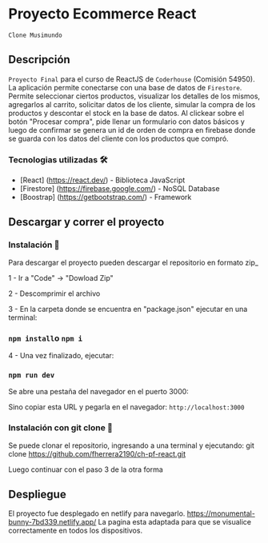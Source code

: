 # Proyecto Ecommerce React

`Clone Musimundo`

## Descripción

`Proyecto Final` para el curso de ReactJS de `Coderhouse` (Comisión 54950).
La aplicación permite conectarse con una base de datos de `Firestore`.
Permite seleccionar ciertos productos, visualizar los detalles de los mismos, agregarlos al carrito, solicitar datos de los cliente, simular la compra de los productos y descontar el stock en la base de datos. Al clickear sobre el botón "Procesar compra", pide llenar un formulario con datos básicos y luego de confirmar se genera un id de orden de compra en firebase donde se guarda con los datos del cliente con los productos que compró.

### Tecnologias utilizadas 🛠️

- [React] (https://react.dev/) - Biblioteca JavaScript 
- [Firestore] (https://firebase.google.com/) - NoSQL Database
- [Boostrap] (https://getbootstrap.com/) - Framework

## Descargar y correr el proyecto

### Instalación 🔧

Para descargar el proyecto pueden descargar el repositorio en formato zip_

1 - Ir a "Code" -> "Dowload Zip"

2 - Descomprimir el archivo

3 - En la carpeta donde se encuentra en "package.json" ejecutar en una terminal:

### `npm install`o `npm i`

4 - Una vez finalizado, ejecutar:

### `npm run dev`

Se abre una pestaña del navegador en el puerto 3000:

Sino copiar esta URL y pegarla en el navegador: `http://localhost:3000`

### Instalación con git clone 🔧

Se puede clonar el repositorio, ingresando a una terminal y ejecutando: git clone https://github.com/fherrera2190/ch-pf-react.git

Luego continuar con el paso 3 de la otra forma

## Despliegue

El proyecto fue desplegado en netlify para navegarlo.
https://monumental-bunny-7bd339.netlify.app/ La pagina esta adaptada para que se visualice correctamente en todos los dispositivos.
